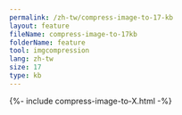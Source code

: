 ```yaml
---
permalink: /zh-tw/compress-image-to-17-kb
layout: feature
fileName: compress-image-to-17kb
folderName: feature
tool: imgcompression
lang: zh-tw
size: 17
type: kb
---
```


{%- include compress-image-to-X.html -%}
